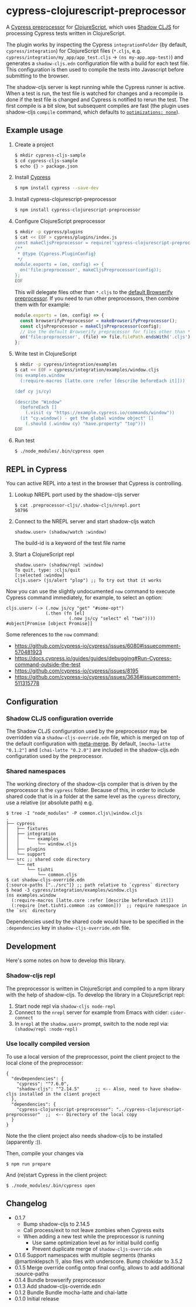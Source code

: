 # cypress-clojurescript-preprocessor

A [Cypress preprocessor](https://docs.cypress.io/api/plugins/preprocessors-api.html) for [ClojureScript](https://clojurescript.org/), which uses [Shadow CLJS](https://github.com/thheller/shadow-cljs) for processing Cypress tests written in ClojureScript.

The plugin works by inspecting the Cypress `integrationFolder` (by default, `cypress/integration`) for ClojureScript files (`*.cljs`, e.g. `cypress/integration/my_app/app_test.cljs` -> `(ns my-app.app-test)`) and generates a `shadow-cljs.edn` configuration file with a build for each test file. This configuration is then used to compile the tests into Javascript before submitting to the browser.

The shadow-cljs server is kept running while the Cypress runner is active. When a test is run, the test file is watched for changes and a recompile is done if the test file is changed and Cypress is notified to rerun the test. The first compile is a bit slow, but subsequent compiles are fast (the plugin uses shadow-cljs `compile` command, which defaults to [`optimizations: none`](https://shadow-cljs.github.io/docs/UsersGuide.html#Optimization)).

## Example usage

1. Create a project

   ```sh
   $ mkdir cypress-cljs-sample
   $ cd cypress-cljs-sample
   $ echo {} > package.json
   ```

2. Install [Cypress](https://docs.cypress.io/guides/getting-started/installing-cypress.html#Installing)

   ```sh
   $ npm install cypress --save-dev
   ```

3. Install cypress-clojurescript-preprocessor

   ```sh
   $ npm install cypress-clojurescript-preprocessor
   ```

4. Configure ClojureScript preprocessor

   ```sh
   $ mkdir -p cypress/plugins
   $ cat << EOF > cypress/plugins/index.js
   const makeCljsPreprocessor = require('cypress-clojurescript-preprocessor');
   /**
    * @type {Cypress.PluginConfig}
    */
   module.exports = (on, config) => {
     on('file:preprocessor', makeCljsPreprocessor(config));
   };
   EOF
   ```

   This will delegate files other than `*.cljs` to the [default Browserify preprocessor](https://docs.cypress.io/api/plugins/preprocessors-api.html#Defaults). If you need to run other preprocessors, then combine them with for example:

   ```js
   module.exports = (on, config) => {
     const browserifyPreprocessor = makeBrowserifyPreprocessor();
     const cljsPreprocessor = makeCljsPreprocessor(config);
     // Use the default Browserify preprocessor for files other than *.cljs
     on('file:preprocessor', (file) => file.filePath.endsWith('.cljs') ? cljsPreprocessor(file) : browserifyPreprocessor(file));
   };
   ```
5. Write test in ClojureScript

   ```sh
   $ mkdir -p cypress/integration/examples
   $ cat << EOF > cypress/integration/examples/window.cljs
   (ns examples.window
     (:require-macros [latte.core :refer [describe beforeEach it]]))

   (def cy js/cy)

   (describe "Window"
     (beforeEach []
       (.visit cy "https://example.cypress.io/commands/window"))
     (it "cy.window() - get the global window object" []
       (.should (.window cy) "have.property" "top")))
   EOF
   ```
6. Run test

   ```sh
   $ ./node_modules/.bin/cypress open
   ```

## REPL in Cypress

You can active REPL into a test in the browser that Cypress is controlling.

1. Lookup NREPL port used by the shadow-cljs server

   ```
   $ cat .preprocessor-cljs/.shadow-cljs/nrepl.port
   50796
   ```

2. Connect to the NREPL server and start shadow-cljs watch

   ```
   shadow.user> (shadow/watch :window)
   ```

   The build-id is a keyword of the test file name

3. Start a ClojureScript repl

   ```
   shadow.user> (shadow/repl :window)
   To quit, type: :cljs/quit
   [:selected :window]
   cljs.user> (js/alert "plop") ;; To try out that it works
   ```

Now you can use the slightly undocumented `now` command to execute Cypress command immediately, for example, to select an option:

```
cljs.user> (-> (.now js/cy "get" "#some-opt")
               (.then (fn [el]
                        (.now js/cy "select" el "two"))))
#object[Promise [object Promise]]
```

Some references to the `now` command:

* https://github.com/cypress-io/cypress/issues/6080#issuecomment-570481923
* https://docs.cypress.io/guides/guides/debugging#Run-Cypress-command-outside-the-test
* https://github.com/cypress-io/cypress/issues/8195
* https://github.com/cypress-io/cypress/issues/3636#issuecomment-511315778

## Configuration

### Shadow CLJS configuration override

The Shadow CLJS configuration used by the preprocessor may be overridden via a `shadow-cljs-override.edn` file, which is merged on top of the default configuration with [meta-merge](https://github.com/weavejester/meta-merge). By default, `[mocha-latte "0.1.2"]` and `[chai-latte "0.2.0"]` are included in the shadow-cljs.edn configuration used by the preprocessor.

### Shared namespaces

The working directory of the shadow-cljs compiler that is driven by the preprocessor is the `cypress` folder. Because of this, in order to include shared code that is in a folder at the same level as the `cypress` directory, use a relative (or absolute path) e.g.

```
$ tree -I "node_modules" -P common.cljs\|window.cljs
.
├── cypress
│   ├── fixtures
│   ├── integration
│   │   └── examples
│   │       └── window.cljs
│   ├── plugins
│   └── support
└── src ;; shared code directory
    └── net
        └── tiuhti
            └── common.cljs
$ cat shadow-cljs-override.edn
{:source-paths ["../src"]} ;; path relative to `cypress` directory
$ head -3 cypress/integration/examples/window.cljs
(ns examples.window
  (:require-macros [latte.core :refer [describe beforeEach it]])
  (:require [net.tiuhti.common :as common]))  ;; require namespace in the `src` directory
```

Dependencies used by the shared code would have to be specified in the `:dependencies` key in `shadow-cljs-override.edn` file.

## Development

Here's some notes on how to develop this library.

### Shadow-cljs repl

The preprocessor is written in ClojureScript and compiled to a npm library with the help of shadow-cljs. To develop the library in a ClojureScript repl:

1. Start node repl via `shadow-cljs node-repl`
2. Connect to the `nrepl` server for example from Emacs with cider: `cider-connect`
3. In `nrepl` at the `shadow.user>` prompt, switch to the node repl via: ` (shadow/repl :node-repl)`

### Use locally compiled version

To use a local version of the preprocessor, point the client project to the local clone of the preprocessor:

```0% cat package.json
{
  "devDependencies": {
    "cypress": "^7.6.0",
    "shadow-cljs": "^2.14.5"      ;; <-- Also, need to have shadow-cljs installed in the client project
  },
  "dependencies": {
    "cypress-clojurescript-preprocessor": "../cypress-clojurescript-preprocessor"  ;;  <-- Directory of the local copy
  }
}
```

Note the the client project also needs shadow-cljs to be installed (apparently :)).

Then, compile your changes via

```
$ npm run prepare
```

And (re)start Cypress in the client project:

```
$ ./node_modules/.bin/cypress open
```

## Changelog

* 0.1.7 
  * Bump shadow-cljs to 2.14.5
  * Call process/exit to not leave zombies when Cypress exits
  * When adding a new test while the preprocessor is running
    * Use same optimization level as for initial build config
    * Prevent duplicate merge of `shadow-cljs-override.edn`
* 0.1.6 Support namespaces with multiple segments (thanks @martinklepsch !), also files with underscore. Bump chokidar to 3.5.2
* 0.1.5 Merge override config ontop final config, allows to add additional :source-paths
* 0.1.4 Bundle browserify preprocessor
* 0.1.3 Add shadow-cljs-override.edn
* 0.1.2 Bundle Bundle mocha-latte and chai-latte
* 0.1.0 Initial release
